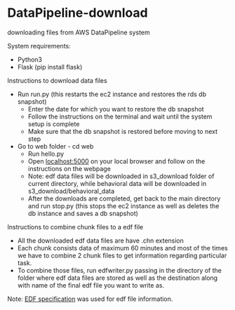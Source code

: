 # DataPipeline-download
downloading files from AWS DataPipeline system

System requirements:
  - Python3
  - Flask (pip install flask)

Instructions to download data files
- Run run.py (this restarts the ec2 instance and restores the rds db snapshot)
    - Enter the date for which you want to restore the db snapshot
    - Follow the instructions on the terminal and wait until the system setup is complete
    - Make sure that the db snapshot is restored before moving to next step
- Go to web folder - cd web
    - Run hello.py
    - Open [localhost:5000](localhost:5000) on your local browser and follow on the instructions on the webpage
    - Note: edf data files will be downloaded in s3_download folder of current directory, while behavioral data will be downloaded in s3_download/behavioral_data
    - After the downloads are completed, get back to the main directory and run stop.py (this stops the ec2 instance as well as deletes the db instance and saves a db snapshot)

Instructions to combine chunk files to a edf file
- All the downloaded edf data files are have .chn extension
- Each chunk consists data of maximum 60 minutes and most of the times we have to combine 2 chunk files to get information regarding particular task.
- To combine those files, run edfwriter.py passing in the directory of the folder where edf data files are stored as well as the destination along with name of the final edf file you want to write as.

Note: [EDF specification](http://www.edfplus.info/specs/edf.html) was used for edf file information.
